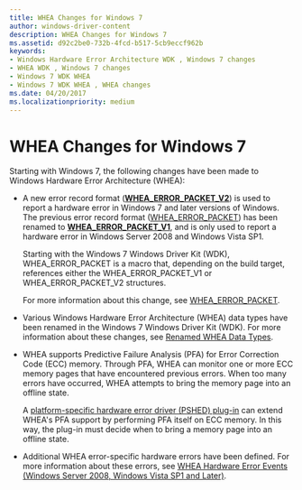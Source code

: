 ```yaml
---
title: WHEA Changes for Windows 7
author: windows-driver-content
description: WHEA Changes for Windows 7
ms.assetid: d92c2be0-732b-4fcd-b517-5cb9eccf962b
keywords:
- Windows Hardware Error Architecture WDK , Windows 7 changes
- WHEA WDK , Windows 7 changes
- Windows 7 WDK WHEA
- Windows 7 WDK WHEA , WHEA changes
ms.date: 04/20/2017
ms.localizationpriority: medium
---
```


# WHEA Changes for Windows 7


Starting with Windows 7, the following changes have been made to Windows Hardware Error Architecture (WHEA):

-   A new error record format ([**WHEA\_ERROR\_PACKET\_V2**](https://msdn.microsoft.com/library/windows/hardware/ff560480)) is used to report a hardware error in Windows 7 and later versions of Windows. The previous error record format ([WHEA\_ERROR\_PACKET](https://msdn.microsoft.com/library/windows/hardware/ff560465)) has been renamed to [**WHEA\_ERROR\_PACKET\_V1**](https://msdn.microsoft.com/library/windows/hardware/ff560476), and is only used to report a hardware error in Windows Server 2008 and Windows Vista SP1.

    Starting with the Windows 7 Windows Driver Kit (WDK), WHEA\_ERROR\_PACKET is a macro that, depending on the build target, references either the WHEA\_ERROR\_PACKET\_V1 or WHEA\_ERROR\_PACKET\_V2 structures.

    For more information about this change, see [WHEA\_ERROR\_PACKET](https://msdn.microsoft.com/library/windows/hardware/ff560465).

-   Various Windows Hardware Error Architecture (WHEA) data types have been renamed in the Windows 7 Windows Driver Kit (WDK). For more information about these changes, see [Renamed WHEA Data Types](renamed-whea-data-types.md).

-   WHEA supports Predictive Failure Analysis (PFA) for Error Correction Code (ECC) memory. Through PFA, WHEA can monitor one or more ECC memory pages that have encountered previous errors. When too many errors have occurred, WHEA attempts to bring the memory page into an offline state.

    A [platform-specific hardware error driver (PSHED) plug-in](platform-specific-hardware-error-driver-plug-ins2.md) can extend WHEA's PFA support by performing PFA itself on ECC memory. In this way, the plug-in must decide when to bring a memory page into an offline state.

-   Additional WHEA error-specific hardware errors have been defined. For more information about these errors, see [WHEA Hardware Error Events (Windows Server 2008, Windows Vista SP1 and Later)](https://msdn.microsoft.com/library/windows/hardware/ff560537).

 

 




